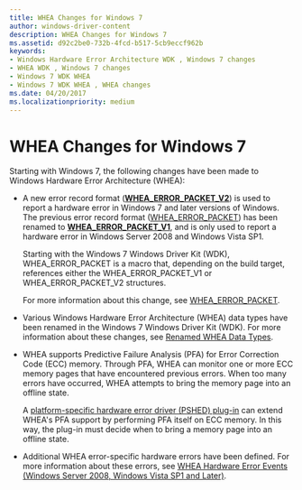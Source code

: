 ```yaml
---
title: WHEA Changes for Windows 7
author: windows-driver-content
description: WHEA Changes for Windows 7
ms.assetid: d92c2be0-732b-4fcd-b517-5cb9eccf962b
keywords:
- Windows Hardware Error Architecture WDK , Windows 7 changes
- WHEA WDK , Windows 7 changes
- Windows 7 WDK WHEA
- Windows 7 WDK WHEA , WHEA changes
ms.date: 04/20/2017
ms.localizationpriority: medium
---
```


# WHEA Changes for Windows 7


Starting with Windows 7, the following changes have been made to Windows Hardware Error Architecture (WHEA):

-   A new error record format ([**WHEA\_ERROR\_PACKET\_V2**](https://msdn.microsoft.com/library/windows/hardware/ff560480)) is used to report a hardware error in Windows 7 and later versions of Windows. The previous error record format ([WHEA\_ERROR\_PACKET](https://msdn.microsoft.com/library/windows/hardware/ff560465)) has been renamed to [**WHEA\_ERROR\_PACKET\_V1**](https://msdn.microsoft.com/library/windows/hardware/ff560476), and is only used to report a hardware error in Windows Server 2008 and Windows Vista SP1.

    Starting with the Windows 7 Windows Driver Kit (WDK), WHEA\_ERROR\_PACKET is a macro that, depending on the build target, references either the WHEA\_ERROR\_PACKET\_V1 or WHEA\_ERROR\_PACKET\_V2 structures.

    For more information about this change, see [WHEA\_ERROR\_PACKET](https://msdn.microsoft.com/library/windows/hardware/ff560465).

-   Various Windows Hardware Error Architecture (WHEA) data types have been renamed in the Windows 7 Windows Driver Kit (WDK). For more information about these changes, see [Renamed WHEA Data Types](renamed-whea-data-types.md).

-   WHEA supports Predictive Failure Analysis (PFA) for Error Correction Code (ECC) memory. Through PFA, WHEA can monitor one or more ECC memory pages that have encountered previous errors. When too many errors have occurred, WHEA attempts to bring the memory page into an offline state.

    A [platform-specific hardware error driver (PSHED) plug-in](platform-specific-hardware-error-driver-plug-ins2.md) can extend WHEA's PFA support by performing PFA itself on ECC memory. In this way, the plug-in must decide when to bring a memory page into an offline state.

-   Additional WHEA error-specific hardware errors have been defined. For more information about these errors, see [WHEA Hardware Error Events (Windows Server 2008, Windows Vista SP1 and Later)](https://msdn.microsoft.com/library/windows/hardware/ff560537).

 

 




